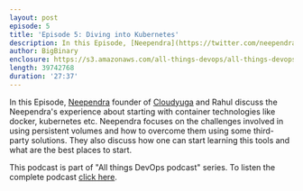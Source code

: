 ```yaml
---
layout: post
episode: 5
title: 'Episode 5: Diving into Kubernetes'
description: In this Episode, [Neependra](https://twitter.com/neependra) founder of [cloudyuga](https://cloudyuga.guru/) and Rahul discuss about the Neependra's experince into starting with container technolgies like docker, kubernetes etc.
author: BigBinary
enclosure: https://s3.amazonaws.com/all-things-devops/all-things-devops-episode-5.mp3
length: 39742768
duration: '27:37'
---
```


In this Episode, [Neependra](https://twitter.com/neependra) founder of [Cloudyuga](https://cloudyuga.guru/) and Rahul discuss the Neependra's experience about starting with container technologies like docker, kubernetes etc. Neependra focuses on the challenges involved in using persistent volumes and how to overcome them using some third-party solutions. They also discuss how one can start learning this tools and what are the best places to start.

This podcast is part of "All things DevOps podcast" series. To listen the complete podcast  [click here](https://allthingsdevops.bigbinary.com/2017/12/11/episode-5-diving-into-containers-and-kubernetes.html).